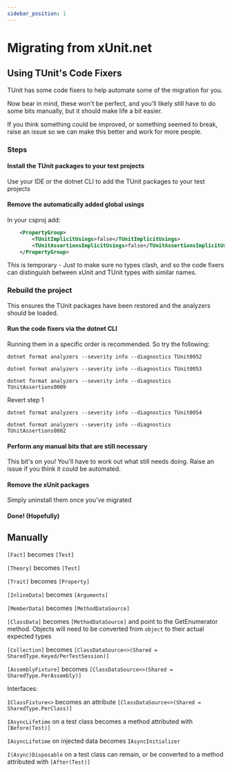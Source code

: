 ```yaml
---
sidebar_position: 1
---
```


# Migrating from xUnit.net

## Using TUnit's Code Fixers

TUnit has some code fixers to help automate some of the migration for you.

Now bear in mind, these won't be perfect, and you'll likely still have to do some bits manually, but it should make life a bit easier.

If you think something could be improved, or something seemed to break, raise an issue so we can make this better and work for more people.

### Steps

#### Install the TUnit packages to your test projects
Use your IDE or the dotnet CLI to add the TUnit packages to your test projects

#### Remove the automatically added global usings
In your csproj add:

```xml
    <PropertyGroup>
        <TUnitImplicitUsings>false</TUnitImplicitUsings>
        <TUnitAssertionsImplicitUsings>false</TUnitAssertionsImplicitUsings>
    </PropertyGroup>
```

This is temporary - Just to make sure no types clash, and so the code fixers can distinguish between xUnit and TUnit types with similar names.

### Rebuild the project
This ensures the TUnit packages have been restored and the analyzers should be loaded.

#### Run the code fixers via the dotnet CLI

Running them in a specific order is recommended.
So try the following:

`dotnet format analyzers --severity info --diagnostics TUnit0052`

`dotnet format analyzers --severity info --diagnostics TUnit0053`

`dotnet format analyzers --severity info --diagnostics TUnitAssertions0009`

Revert step 1

`dotnet format analyzers --severity info --diagnostics TUnit0054`

`dotnet format analyzers --severity info --diagnostics TUnitAssertions0002`

#### Perform any manual bits that are still necessary
This bit's on you! You'll have to work out what still needs doing.
Raise an issue if you think it could be automated.

#### Remove the xUnit packages
Simply uninstall them once you've migrated

#### Done! (Hopefully)

## Manually

`[Fact]` becomes `[Test]`

`[Theory]` becomes `[Test]`

`[Trait]` becomes `[Property]`

`[InlineData]` becomes `[Arguments]`

`[MemberData]` becomes `[MethodDataSource]`

`[ClassData]` becomes `[MethodDataSource]` and point to the GetEnumerator method. Objects will need to be converted from `object` to their actual expected types

`[Collection]` becomes `[ClassDataSource<>(Shared = SharedType.Keyed/PerTestSession)]`

`[AssemblyFixture]` becomes `[ClassDataSource<>(Shared = SharedType.PerAssembly)]`

Interfaces:

`IClassFixture<>` becomes an attribute `[ClassDataSource<>(Shared = SharedType.PerClass)]`

`IAsyncLifetime` on a test class becomes a method attributed with `[Before(Test)]`

`IAsyncLifetime` on injected data becomes `IAsyncInitializer`

`I(Async)Disposable` on a test class can remain, or be converted to a method attributed with `[After(Test)]`
